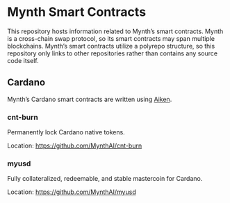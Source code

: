 # Mynth Smart Contracts

This repository hosts information related to Mynth’s smart contracts.
Mynth is a cross-chain swap protocol, so its smart contracts may span
multiple blockchains. Mynth’s smart contracts utilize a polyrepo
structure, so this repository only links to other repositories rather
than contains any source code itself.

## Cardano

Mynth’s Cardano smart contracts are written using
[Aiken](https://aiken-lang.org/).

### cnt-burn

Permanently lock Cardano native tokens.

Location: https://github.com/MynthAI/cnt-burn

### myusd

Fully collateralized, redeemable, and stable mastercoin for Cardano.

Location: https://github.com/MynthAI/myusd
